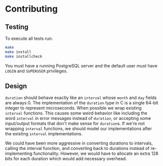 # Contributing

## Testing

To execute all tests run:

```bash
make
make install
make installcheck
```

You must have a running PostgreSQL server and the default user must have `LOGIN` and `SUPERUSER` privileges.

## Design

`duration` should behave exactly like an `interval` whose `month` and `day` fields are always 0. The implementation of
the `duration` type in C is a single 64-bit integer to represent microseconds. When possible we wrap existing `interval`
functions. This causes some weird behavior like including the word `interval` in error messages instead of `duration`, or
accepting some input/output formats that don't make sense for `duration`s. If we're not wrapping `interval` functions, we
should model our implementations after the existing `interval` implementations.

We could have been more aggressive in converting durations to intervals, calling the interval function, and converting
back to durations instead of re-implementing functionality. However, we would have to allocate an extra 128 bits for
each duration which would add necessary overhead.
